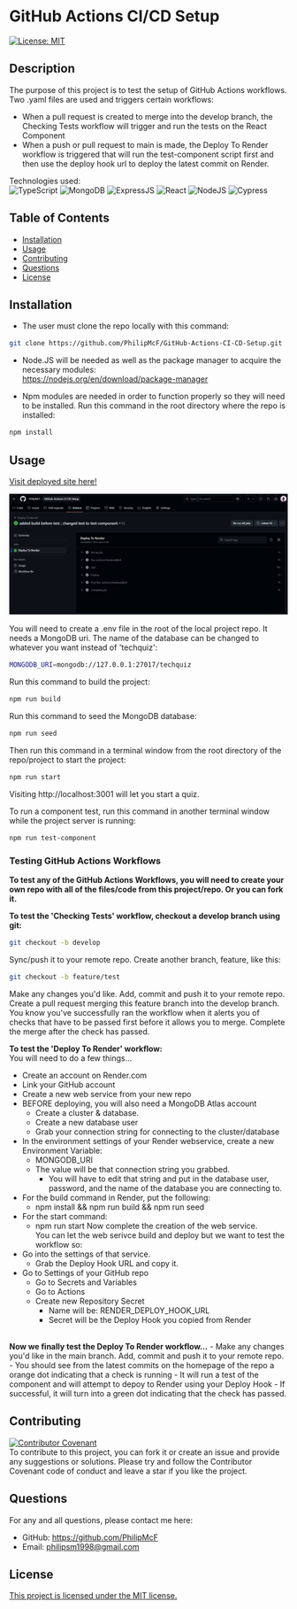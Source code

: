 # GitHub Actions CI/CD Setup
[![License: MIT](https://img.shields.io/badge/license-MIT-blue)](https://opensource.org/licenses/MIT)
## Description
The purpose of this project is to test the setup of GitHub Actions workflows. Two .yaml files are used and triggers certain workflows: <br>
- When a pull request is created to merge into the develop branch, the Checking Tests workflow will trigger and run the tests on the React Component
- When a push or pull request to main is made, the Deploy To Render workflow is triggered that will run the test-component script first and then use the deploy hook url to deploy the latest commit on Render.

Technologies used:<br>
![TypeScript](https://img.shields.io/badge/TypeScript-007ACC?style=for-the-badge&logo=typescript&logoColor=white)
![MongoDB](https://img.shields.io/badge/MongoDB-4EA94B?style=for-the-badge&logo=mongodb&logoColor=white)
![ExpressJS](https://img.shields.io/badge/Express.js-404D59?style=for-the-badge)
![React](https://img.shields.io/badge/React-20232A?style=for-the-badge&logo=react&logoColor=61DAFB)
![NodeJS](https://img.shields.io/badge/Node.js-43853D?style=for-the-badge&logo=node.js&logoColor=white)
![Cypress](https://img.shields.io/badge/Cypress-17202C?style=for-the-badge&logo=cypress&logoColor=white)

## Table of Contents
- [Installation](#installation)
- [Usage](#usage)
- [Contributing](#contributing)
- [Questions](#questions)
- [License](#license)

## Installation

- The user must clone the repo locally with this command:
```bash
git clone https://github.com/PhilipMcF/GitHub-Actions-CI-CD-Setup.git
```
- Node.JS will be needed as well as the package manager to acquire the necessary modules:<br>
https://nodejs.org/en/download/package-manager

- Npm modules are needed in order to function properly so they will need to be installed. Run this command in the root directory where the repo is installed:
```bash
npm install
```

## Usage

[Visit deployed site here!](https://github-actions-ci-cd-setup-test.onrender.com)

[![Deploy To Render check/workflow successful completion](./images/DeployToRenderSuccess.PNG)](https://github-actions-ci-cd-setup-test.onrender.com)

You will need to create a .env file in the root of the local project repo. It needs a MongoDB uri. The name of the database can be changed to whatever you want instead of 'techquiz':
```bash
MONGODB_URI=mongodb://127.0.0.1:27017/techquiz
```
Run this command to build the project:
```bash
npm run build
```
Run this command to seed the MongoDB database:
```bash
npm run seed
```
Then run this command in a terminal window from the root directory of the repo/project to start the project:
```bash
npm run start
```
Visiting http://localhost:3001 will let you start a quiz.

To run a component test, run this command in another terminal window while the project server is running:
```bash
npm run test-component
```
### Testing GitHub Actions Workflows
<strong>To test any of the GitHub Actions Workflows, you will need to create your own repo with all of the files/code from this project/repo. Or you can fork it.</strong> <br>

<strong>To test the 'Checking Tests' workflow, checkout a develop branch using git:</strong>
```bash
git checkout -b develop
```
Sync/push it to your remote repo.
Create another branch, feature, like this:
```bash
git checkout -b feature/test
```
Make any changes you'd like. Add, commit and push it to your remote repo. Create a pull request merging this feature branch into the develop branch.<br>
You know you've successfully ran the workflow when it alerts you of checks that have to be passed first before it allows you to merge. Complete the merge after the check has passed.<br>

<strong>To test the 'Deploy To Render' workflow:</strong><br>
You will need to do a few things...
- Create an account on Render.com
- Link your GitHub account
- Create a new web service from your new repo 
- BEFORE deploying, you will also need a MongoDB Atlas account
    - Create a cluster & database. 
    - Create a new database user
    - Grab your connection string for connecting to the cluster/database
- In the environment settings of your Render webservice, create a new Environment Variable:
    - MONGODB_URI
    - The value will be that connection string you grabbed.
        - You will have to edit that string and put in the database user, password, and the name of the database you are connecting to.
- For the build command in Render, put the following:
    - npm install && npm run build && npm run seed
- For the start command:
    - npm run start 
Now complete the creation of the web service. <br>
You can let the web serivce build and deploy but we want to test the workflow so:<br> 
- Go into the settings of that service. 
    - Grab the Deploy Hook URL and copy it.
- Go to Settings of your GitHub repo
    - Go to Secrets and Variables
    - Go to Actions
    - Create new Repository Secret
        - Name will be: RENDER_DEPLOY_HOOK_URL
        - Secret will be the Deploy Hook you copied from Render
<br>
<strong>Now we finally test the Deploy To Render workflow...</strong>
- Make any changes you'd like in the main branch. Add, commit and push it to your remote repo.
- You should see from the latest commits on the homepage of the repo a orange dot indicating that a check is running
- It will run a test of the component and will attempt to depoy to Render using your Deploy Hook
- If successful, it will turn into a green dot indicating that the check has passed.

## Contributing
[![Contributor Covenant](https://img.shields.io/badge/Contributor%20Covenant-2.1-4baaaa.svg)](https://www.contributor-covenant.org/version/2/1/code_of_conduct/)<br>
To contribute to this project, you can fork it or create an issue and provide any suggestions or solutions.
Please try and follow the Contributor Covenant code of conduct and leave a star if you like the project.

## Questions
For any and all questions, please contact me here:
- GitHub: https://github.com/PhilipMcF
- Email: philipsm1998@gmail.com

## License
[This project is licensed under the MIT license.](#https://opensource.org/license/mit)